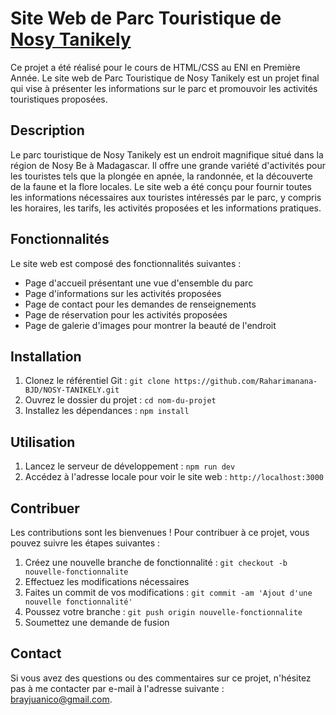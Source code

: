 # Site Web de Parc Touristique de [Nosy Tanikely]('https://nosy-nanikely.netlify.app')

Ce projet a été réalisé pour le cours de HTML/CSS au ENI en Première Année. Le site web de Parc Touristique de Nosy Tanikely est un projet final qui vise à présenter les informations sur le parc et promouvoir les activités touristiques proposées.

## Description

Le parc touristique de Nosy Tanikely est un endroit magnifique situé dans la région de Nosy Be à Madagascar. Il offre une grande variété d'activités pour les touristes tels que la plongée en apnée, la randonnée, et la découverte de la faune et la flore locales. Le site web a été conçu pour fournir toutes les informations nécessaires aux touristes intéressés par le parc, y compris les horaires, les tarifs, les activités proposées et les informations pratiques.

## Fonctionnalités

Le site web est composé des fonctionnalités suivantes :

- Page d'accueil présentant une vue d'ensemble du parc
- Page d'informations sur les activités proposées
- Page de contact pour les demandes de renseignements
- Page de réservation pour les activités proposées
- Page de galerie d'images pour montrer la beauté de l'endroit

## Installation

1. Clonez le référentiel Git : `git clone https://github.com/Raharimanana-BJD/NOSY-TANIKELY.git`
2. Ouvrez le dossier du projet : `cd nom-du-projet`
3. Installez les dépendances : `npm install`

## Utilisation

1. Lancez le serveur de développement : `npm run dev`
2. Accédez à l'adresse locale pour voir le site web : `http://localhost:3000`

## Contribuer

Les contributions sont les bienvenues ! Pour contribuer à ce projet, vous pouvez suivre les étapes suivantes :

1. Créez une nouvelle branche de fonctionnalité : `git checkout -b nouvelle-fonctionnalite`
2. Effectuez les modifications nécessaires
3. Faites un commit de vos modifications : `git commit -am 'Ajout d'une nouvelle fonctionnalité'`
4. Poussez votre branche : `git push origin nouvelle-fonctionnalite`
5. Soumettez une demande de fusion

## Contact

Si vous avez des questions ou des commentaires sur ce projet, n'hésitez pas à me contacter par e-mail à l'adresse suivante : brayjuanico@gmail.com.
